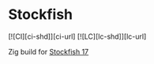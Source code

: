 # Stockfish

[![CI][ci-shd]][ci-url]
[![LC][lc-shd]][lc-url]

Zig build for [Stockfish 17](https://github.com/official-stockfish/Stockfish/tree/sf_17)
